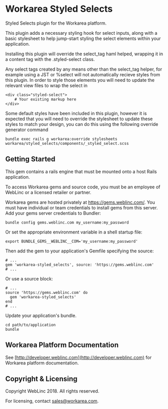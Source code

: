 Workarea Styled Selects
================================================================================

Styled Selects plugin for the Workarea platform.

This plugin adds a necessary styling hook for select inputs, along with a basic stylesheet to help
jump-start styling the select elements within your application.

Installing this plugin will override the select_tag haml helped, wrapping it in a content tag with the .styled-select class.

Any select tags created by any means other than the select_tag helper, for example using a JST or %select will not automatically recieve styles from this plugin. In order to style those elements you will need to update the relevant view files to wrap the select in

    <div class="styled-select">
        # Your existing markup here
    </div>

Some default styles have been included in this plugin, however it is expected that you will need to override the stylesheet to update these styles to match your design, you can do this using the following override generator command

    bundle exec rails g workarea:override stylesheets workarea/styled_selects/components/_styled_select.scss

Getting Started
--------------------------------------------------------------------------------

This gem contains a rails engine that must be mounted onto a host Rails application.

To access Workarea gems and source code, you must be an employee of WebLinc or a licensed retailer or partner.

Workarea gems are hosted privately at https://gems.weblinc.com/.
You must have individual or team credentials to install gems from this server. Add your gems server credentials to Bundler:

    bundle config gems.weblinc.com my_username:my_password

Or set the appropriate environment variable in a shell startup file:

    export BUNDLE_GEMS__WEBLINC__COM='my_username:my_password'

Then add the gem to your application's Gemfile specifying the source:

    # ...
    gem 'workarea-styled_selects', source: 'https://gems.weblinc.com'
    # ...

Or use a source block:

    # ...
    source 'https://gems.weblinc.com' do
      gem 'workarea-styled_selects'
    end
    # ...

Update your application's bundle.

    cd path/to/application
    bundle

Workarea Platform Documentation
--------------------------------------------------------------------------------

See [http://developer.weblinc.com](http://developer.weblinc.com) for Workarea platform documentation.

Copyright & Licensing
--------------------------------------------------------------------------------

Copyright WebLinc 2018. All rights reserved.

For licensing, contact sales@workarea.com.
